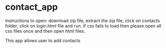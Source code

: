 # contact_app
Instructions to open:
download zip file,
extract the zip file,
click on contacts folder,
click on login.html file and
run.
if css fails to load then please open all css files once and then open html files.

This app allows user to add contacts 

